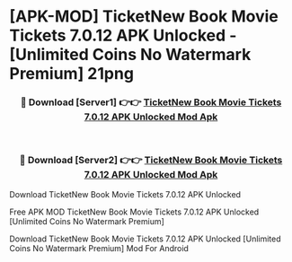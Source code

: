 # [APK-MOD] TicketNew  Book Movie Tickets 7.0.12 APK Unlocked - [Unlimited Coins No Watermark Premium] 21png



<div align="center">
<h3>🔴 Download [Server1] 👉👉 <a href="https://momento.my/?title=TicketNew__Book_Movie_Tickets_7.0.12_APK_Unlocked">TicketNew  Book Movie Tickets 7.0.12 APK Unlocked Mod Apk</a></h3><br>

<h3>🔴 Download [Server2] 👉👉 <a href="https://momento.my/?title=TicketNew__Book_Movie_Tickets_7.0.12_APK_Unlocked">TicketNew  Book Movie Tickets 7.0.12 APK Unlocked Mod Apk</a></h3>
</div>



Download TicketNew  Book Movie Tickets 7.0.12 APK Unlocked 

Free APK MOD TicketNew  Book Movie Tickets 7.0.12 APK Unlocked [Unlimited Coins No Watermark Premium]

Download TicketNew  Book Movie Tickets 7.0.12 APK Unlocked [Unlimited Coins No Watermark Premium] Mod For Android
